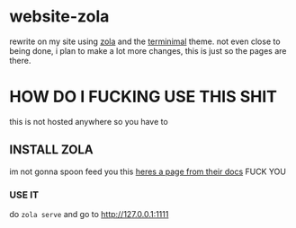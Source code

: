 # website-zola
rewrite on my site using [zola](https://www.getzola.org) and the [terminimal](https://github.com/pawroman/zola-theme-terminimal) theme. not even close to being done, i plan to make a lot more changes, this is just so the pages are there.

# HOW DO I  FUCKING USE THIS SHIT
this is not hosted anywhere so you have to

## INSTALL ZOLA
im not gonna spoon feed you this [heres a page from their docs](https://www.getzola.org/documentation/getting-started/installation/) FUCK YOU

### USE IT
do `zola serve` and go to http://127.0.0.1:1111 
